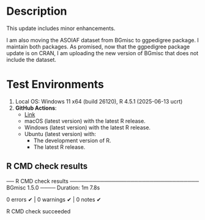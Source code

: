 
# Description

This update includes minor enhancements.

I am also moving the ASOIAF dataset from BGmisc to ggpedigree package. I maintain both packages. As promised, now that the ggpedigree package update is on CRAN, I am uploading the new version of BGmisc that does not include the dataset. 

# Test Environments

1. Local OS: Windows 11 x64 (build 26120), R 4.5.1 (2025-06-13 ucrt)
2. **GitHub Actions**:  
    - [Link](https://github.com/R-Computing-Lab/BGmisc/actions/runs/16383392062)
    - macOS (latest version) with the latest R release.
    - Windows (latest version) with the latest R release.
    - Ubuntu (latest version) with:
        - The development version of R.
        - The latest R release.

        
## R CMD check results


── R CMD check results ────────────────────────────────── BGmisc 1.5.0 ────
Duration: 1m 7.8s

0 errors ✔ | 0 warnings ✔ | 0 notes ✔

R CMD check succeeded
